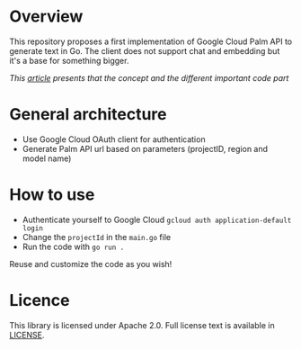# Overview

This repository proposes a first implementation of Google Cloud Palm API to generate text in Go. The client does not 
support chat and embedding but it's a base for something bigger.

*This [article](https://medium.com/google-cloud/use-google-palm-with-go-4dc3c12e279c) 
presents that the concept and the different important code part*

# General architecture

* Use Google Cloud OAuth client for authentication
* Generate Palm API url based on parameters (projectID, region and model name)

# How to use

* Authenticate yourself to Google Cloud `gcloud auth application-default login`
* Change the `projectId` in the `main.go` file
* Run the code with `go run .`

Reuse and customize the code as you wish!

# Licence

This library is licensed under Apache 2.0. Full license text is available in
[LICENSE](https://github.com/guillaumeblaquiere/palmClient/tree/master/LICENSE).